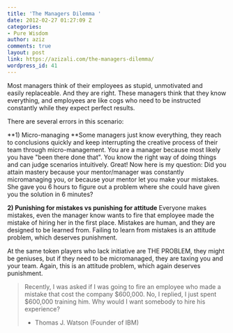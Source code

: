 ```yaml
---
title: 'The Managers Dilemma '
date: 2012-02-27 01:27:09 Z
categories:
- Pure Wisdom
author: aziz
comments: true
layout: post
link: https://azizali.com/the-managers-dilemma/
wordpress_id: 41
---
```


Most managers think of their employees as stupid, unmotivated and easily replaceable. And they are right. These managers think that they know everything, and employees are like cogs who need to be instructed constantly while they expect perfect results.

There are several errors in this scenario:

**1) Micro-managing
**Some managers just know everything, they reach to conclusions quickly and keep interrupting the creative process of their team through micro-management. You are a manager because most likely you have "been there done that". You know the right way of doing things and can judge scenarios intuitively. Great! Now here is my question: Did you attain mastery because your mentor/manager was constantly micromanaging you, or because your mentor let you make your mistakes. She gave you 6 hours to figure out a problem where she could have given you the solution in 6 minutes?

**2) Punishing for mistakes vs punishing for attitude**
Everyone makes mistakes, even the manager know wants to fire that employee made the mistake of hiring her in the first place. Mistakes are human, and they are designed to be learned from. Failing to learn from mistakes is an attitude problem, which deserves punishment.

At the same token players who lack initiative are THE PROBLEM, they might be geniuses, but if they need to be micromanaged, they are taxing you and your team. Again, this is an attitude problem, which again deserves punishment.


<blockquote>Recently, I was asked if I was going to fire an employee who made a mistake that cost the company $600,000. No, I replied, I just spent $600,000 training him. Why would I want somebody to hire his experience?

- Thomas J. Watson
(Founder of IBM)</blockquote>
